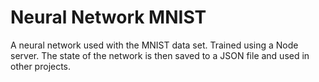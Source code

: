 # Neural Network MNIST
A neural network used with the MNIST data set. Trained using a Node server. The state of the network is then saved to a JSON file and used in other projects.
